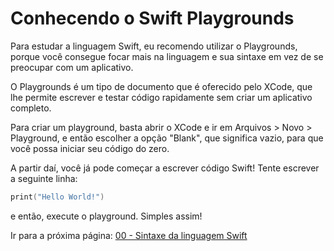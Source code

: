 # Conhecendo o Swift Playgrounds

Para estudar a linguagem Swift, eu recomendo utilizar o Playgrounds, porque você consegue focar mais na linguagem e sua sintaxe em vez de se preocupar com um aplicativo. 

O Playgrounds é um tipo de documento que é oferecido pelo XCode, que lhe permite
escrever e testar código rapidamente sem criar um aplicativo completo.

Para criar um playground, basta abrir o XCode e ir em Arquivos > Novo > Playground, e então escolher a opção "Blank", que significa vazio, para que você possa iniciar seu código do zero.

A partir daí, você já pode começar a escrever código Swift! Tente escrever a seguinte linha:

```swift
print("Hello World!")
```
 e então, execute o playground. Simples assim!

Ir para a próxima página: [00 - Sintaxe da linguagem Swift](../linguagem/00-sintaxe.md)